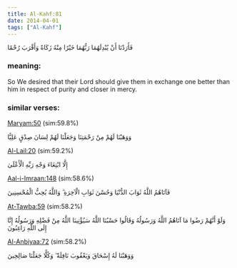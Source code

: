 ```yaml
---
title: Al-Kahf:81
date: 2014-04-01
tags: ["Al-Kahf"]
---
```

فَأَرَدْنَا أَنْ يُبْدِلَهُمَا رَبُّهُمَا خَيْرًا مِنْهُ زَكَاةً وَأَقْرَبَ رُحْمًا
### meaning: 
So We desired that their Lord should give them in exchange one better than him in respect of purity and closer in mercy.
### similar verses: 

[Maryam:50](/19/50) (sim:59.8%)

وَوَهَبْنَا لَهُمْ مِنْ رَحْمَتِنَا وَجَعَلْنَا لَهُمْ لِسَانَ صِدْقٍ عَلِيًّا

[Al-Lail:20](/92/20) (sim:59.2%)

إِلَّا ابْتِغَاءَ وَجْهِ رَبِّهِ الْأَعْلَىٰ

[Aal-i-Imraan:148](/3/148) (sim:58.6%)

فَآتَاهُمُ اللَّهُ ثَوَابَ الدُّنْيَا وَحُسْنَ ثَوَابِ الْآخِرَةِ ۗ وَاللَّهُ يُحِبُّ الْمُحْسِنِينَ

[At-Tawba:59](/9/59) (sim:58.2%)

وَلَوْ أَنَّهُمْ رَضُوا مَا آتَاهُمُ اللَّهُ وَرَسُولُهُ وَقَالُوا حَسْبُنَا اللَّهُ سَيُؤْتِينَا اللَّهُ مِنْ فَضْلِهِ وَرَسُولُهُ إِنَّا إِلَى اللَّهِ رَاغِبُونَ

[Al-Anbiyaa:72](/21/72) (sim:58.2%)

وَوَهَبْنَا لَهُ إِسْحَاقَ وَيَعْقُوبَ نَافِلَةً ۖ وَكُلًّا جَعَلْنَا صَالِحِينَ
